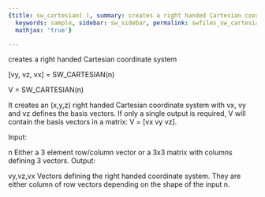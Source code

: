 ```yaml
---
{title: sw_cartesian( ), summary: creates a right handed Cartesian coordinate system,
  keywords: sample, sidebar: sw_sidebar, permalink: swfiles_sw_cartesian.html, folder: swfiles,
  mathjax: 'true'}

---
```

creates a right handed Cartesian coordinate system
 
[vy, vz, vx] = SW_CARTESIAN(n)
 
V = SW_CARTESIAN(n)
 
It creates an (x,y,z) right handed Cartesian coordinate system with vx,
vy and vz defines the basis vectors. If only a single output is required,
V will contain the basis vectors in a matrix: V = [vx vy vz].
 
Input:
 
n         Either a 3 element row/column vector or a 3x3 matrix with
          columns defining 3 vectors.
Output:
 
vy,vz,vx  Vectors defining the right handed coordinate system. They are
          either column of row vectors depending on the shape of the
          input n.
 
